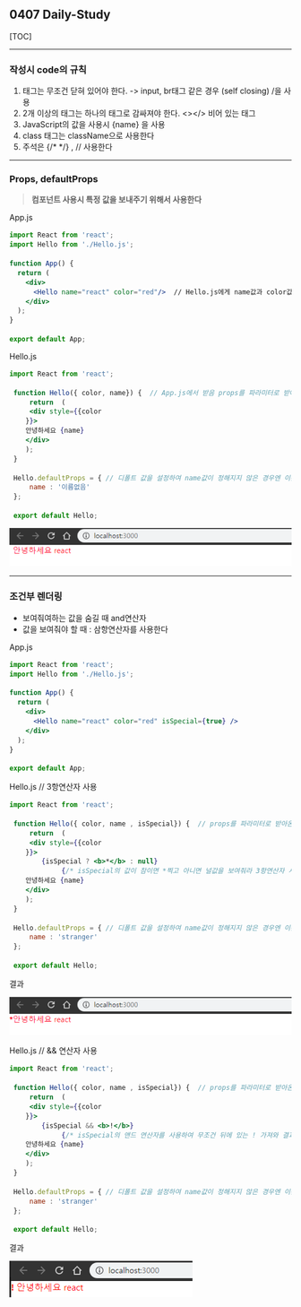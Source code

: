 ## 0407 Daily-Study

[TOC]

------



### 작성시 code의 규칙

1. 태그는 무조건 닫혀 있어야 한다. -> input, br태그 같은 경우 (self closing) /을 사용
2. 2개 이상의 태그는 하나의 태그로 감싸져야 한다. <></>  비어 있는 태그
3. JavaScript의 값을 사용시 {name} 을 사용
4. class 태그는 className으로 사용한다
5. 주석은 {/* */} , // 사용한다

------



### Props, defaultProps

> **컴포넌트 사용시 특정 값을 보내주기 위해서 사용한다**



App.js

```jsx
import React from 'react';
import Hello from './Hello.js';

function App() {
  return (
    <div> 
      <Hello name="react" color="red"/>  // Hello.js에게 name값과 color값을 전달
    </div>
  );
}

export default App;

```



Hello.js

```jsx
import React from 'react';

 function Hello({ color, name}) {  // App.js에서 받음 props를 파라미터로 받아온다
     return  (
     <div style={{color
    }}>
    안녕하세요 {name}
    </div>
    );
 }

 Hello.defaultProps = { // 디폴트 값을 설정하여 name값이 정해지지 않은 경우엔 이름없음이 출력된다.
     name : '이름없음'
 };

 export default Hello;
```



![결과값](./img/결과0.PNG)



------



### 조건부 렌더링

- 보여줘여하는 값을 숨길 때 and연산자
- 값을 보여줘야 할 때 : 삼항연산자를 사용한다 



App.js 

```jsx
import React from 'react';
import Hello from './Hello.js';

function App() {
  return (
    <div>
      <Hello name="react" color="red" isSpecial={true} />  
    </div> 
  );
}

export default App;

```



Hello.js // 3항연산자 사용

```jsx
import React from 'react';

 function Hello({ color, name , isSpecial}) {  // props를 파라미터로 받아온다
     return  (
     <div style={{color
    }}>
        {isSpecial ? <b>*</b> : null}  
             {/* isSpecial의 값이 참이면 *찍고 아니면 널값을 보여줘라 3항연산자 사용  */}
    안녕하세요 {name}
    </div>
    );
 }

 Hello.defaultProps = { // 디폴트 값을 설정하여 name값이 정해지지 않은 경우엔 이름없음이 출력된다.
     name : 'stranger'
 };

 export default Hello;
```



결과

![결과값](./img/결과1.PNG)



Hello.js // && 연산자 사용

```jsx
import React from 'react';

 function Hello({ color, name , isSpecial}) {  // props를 파라미터로 받아온다
     return  (
     <div style={{color
    }}>
        {isSpecial && <b>!</b>}  
             {/* isSpecial의 앤드 연산자를 사용하여 무조건 뒤에 있는 ! 가져와 결과를 보여준다  */}
    안녕하세요 {name}
    </div>
    );
 }

 Hello.defaultProps = { // 디폴트 값을 설정하여 name값이 정해지지 않은 경우엔 이름없음이 출력된다.
     name : 'stranger'
 };

 export default Hello;
```

결과

![결과값](./img/결과2.PNG)